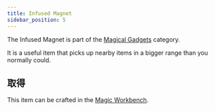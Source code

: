 ```yaml
---
title: Infused Magnet
sidebar_position: 5
---
```


The Infused Magnet is part of the [Magical Gadgets](Magical-Gadgets.md) category.

It is a useful item that picks up nearby items in a bigger range than you normally could.

## 取得

This item can be crafted in the [Magic Workbench](../Basic-Machines/Magic-Workbench.md).
